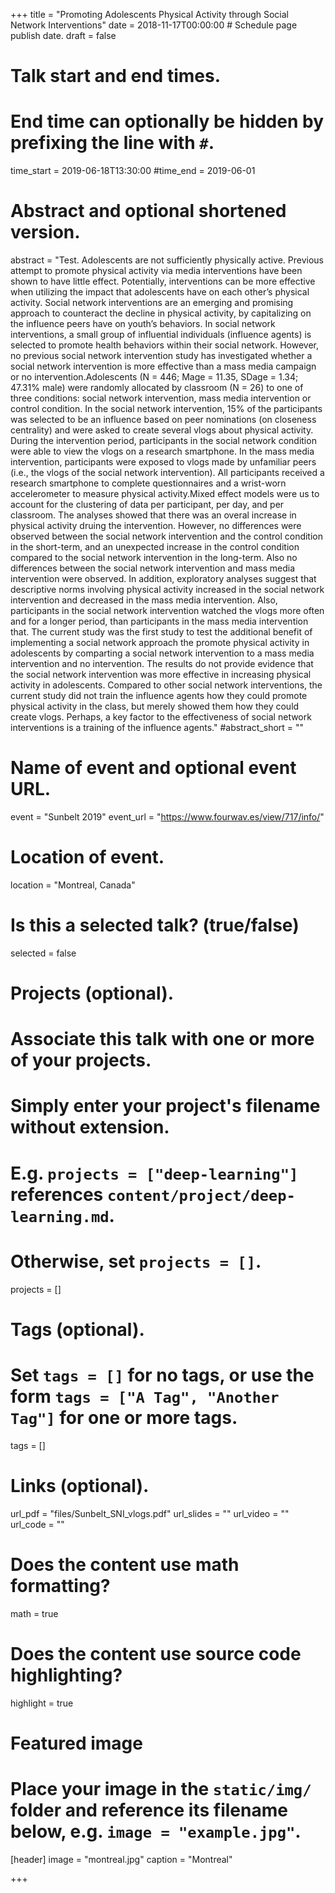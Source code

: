 +++
title = "Promoting Adolescents Physical Activity through Social Network Interventions"
date = 2018-11-17T00:00:00  # Schedule page publish date.
draft = false

# Talk start and end times.
#   End time can optionally be hidden by prefixing the line with `#`.
time_start = 2019-06-18T13:30:00
#time_end = 2019-06-01

# Abstract and optional shortened version.
abstract = "Test. Adolescents are not sufficiently physically active. Previous attempt to promote physical activity via media interventions have been shown to have little effect. Potentially, interventions can be more effective when utilizing the impact that adolescents have on each other’s physical activity. Social network interventions are an emerging and promising approach to counteract the decline in physical activity, by capitalizing on the influence peers have on youth’s behaviors. In social network interventions, a small group of influential individuals (influence agents) is selected to promote health behaviors within their social network. However, no previous social network intervention study has investigated whether a social network intervention is more effective than a mass media campaign or no intervention.Adolescents (N = 446; Mage = 11.35, SDage = 1.34; 47.31% male) were randomly allocated by classroom (N = 26) to one of three conditions: social network intervention, mass media intervention or control condition. In the social network intervention, 15% of the participants was selected to be an influence based on peer nominations (on closeness centrality) and were asked to create several vlogs about physical activity. During the intervention period, participants in the social network condition were able to view the vlogs on a research smartphone. In the mass media intervention, participants were exposed to vlogs made by unfamiliar peers (i.e., the vlogs of the social network intervention). All participants received a research smartphone to complete questionnaires and a wrist-worn accelerometer to measure physical activity.Mixed effect models were us to account for the clustering of data per participant, per day, and per classroom. The analyses showed that there was an overal increase in physical activity druing the intervention. However, no differences were observed between the social network intervention and the control condition in the short-term, and an unexpected increase in the control condition compared to the social network intervention in the long-term. Also no differences between the social network intervention and mass media intervention were observed. In addition, exploratory analyses suggest that descriptive norms involving physical activity increased in the social network intervention and decreased in the mass media intervention. Also, participants in the social network intervention watched the vlogs more often and for a longer period, than participants in the mass media intervention that. The current study was the first study to test the additional benefit of implementing a social network approach the promote physical activity in adolescents by comparting a social network intervention to a mass media intervention and no intervention. The results do not provide evidence that the social network intervention was more effective in increasing physical activity in adolescents. Compared to other social network interventions, the current study did not train the influence agents how they could promote physical activity in the class, but merely showed them how they could create vlogs. Perhaps, a key factor to the effectiveness of social network interventions is a training of the influence agents."
#abstract_short = ""

# Name of event and optional event URL.
event = "Sunbelt 2019"
event_url = "https://www.fourwav.es/view/717/info/"

# Location of event.
location = "Montreal, Canada"

# Is this a selected talk? (true/false)
selected = false

# Projects (optional).
#   Associate this talk with one or more of your projects.
#   Simply enter your project's filename without extension.
#   E.g. `projects = ["deep-learning"]` references `content/project/deep-learning.md`.
#   Otherwise, set `projects = []`.
projects = []

# Tags (optional).
#   Set `tags = []` for no tags, or use the form `tags = ["A Tag", "Another Tag"]` for one or more tags.
tags = []

# Links (optional).
url_pdf = "files/Sunbelt_SNI_vlogs.pdf"
url_slides = ""
url_video = ""
url_code = ""

# Does the content use math formatting?
math = true

# Does the content use source code highlighting?
highlight = true

# Featured image
# Place your image in the `static/img/` folder and reference its filename below, e.g. `image = "example.jpg"`.
[header]
image = "montreal.jpg"
caption = "Montreal"

+++
